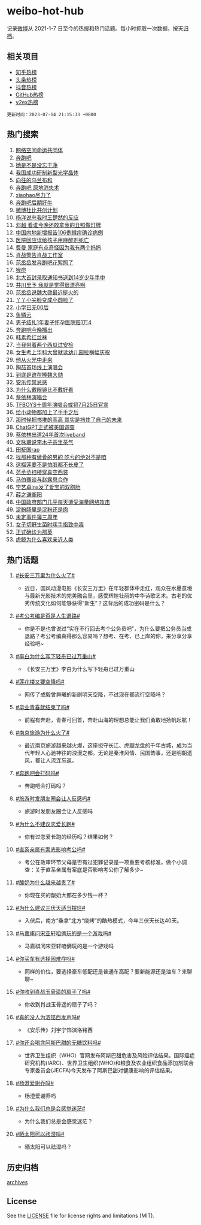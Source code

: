 # weibo-hot-hub

记录[微博](https://www.weibo.com)从 2021-1-7 日至今的热搜和热门话题。每小时抓取一次数据，按天[归档](archives)。

## 相关项目

- [知乎热榜](https://github.com/lonnyzhang423/zhihu-hot-hub)
- [头条热榜](https://github.com/lonnyzhang423/toutiao-hot-hub)
- [抖音热榜](https://github.com/lonnyzhang423/douyin-hot-hub)
- [GitHub热榜](https://github.com/lonnyzhang423/github-hot-hub)
- [v2ex热榜](https://github.com/lonnyzhang423/v2ex-hot-hub)


`更新时间：2023-07-14 21:15:33 +0800`

## 热门搜索

1. [网络空间命运共同体](https://m.weibo.cn/search?containerid=100103type%3D1%26t%3D10%26q%3D%23%E7%BD%91%E7%BB%9C%E7%A9%BA%E9%97%B4%E5%91%BD%E8%BF%90%E5%85%B1%E5%90%8C%E4%BD%93%23&stream_entry_id=51&isnewpage=1&extparam=seat%3D1%26filter_type%3Drealtimehot%26pos%3D0%26stream_entry_id%3D51%26c_type%3D51%26dgr%3D0%26cate%3D10103%26display_time%3D1689340532%26pre_seqid%3D1689340532890027179233&luicode=10000011&lfid=106003type%253D25%2526t%253D3%2526disable_hot%253D1%2526filter_type%253Drealtimehot)
1. [奔跑吧](https://m.weibo.cn/search?containerid=100103type%3D1%26t%3D10%26q%3D%E5%A5%94%E8%B7%91%E5%90%A7&stream_entry_id=31&isnewpage=1&extparam=seat%3D1%26cate%3D5001%26flag%3D4%26realpos%3D1%26stream_entry_id%3D31%26lcate%3D5001%26filter_type%3Drealtimehot%26pos%3D0%26q%3D%25E5%25A5%2594%25E8%25B7%2591%25E5%2590%25A7%26dgr%3D0%26band_rank%3D1%26c_type%3D31%26display_time%3D1689340532%26pre_seqid%3D1689340532890027179233&luicode=10000011&lfid=106003type%253D25%2526t%253D3%2526disable_hot%253D1%2526filter_type%253Drealtimehot)
1. [她是不是没忘干净](https://m.weibo.cn/search?containerid=100103type%3D1%26t%3D10%26q%3D%E5%A5%B9%E6%98%AF%E4%B8%8D%E6%98%AF%E6%B2%A1%E5%BF%98%E5%B9%B2%E5%87%80&stream_entry_id=31&isnewpage=1&extparam=seat%3D1%26cate%3D5001%26flag%3D2%26realpos%3D2%26stream_entry_id%3D31%26lcate%3D5001%26filter_type%3Drealtimehot%26pos%3D1%26q%3D%25E5%25A5%25B9%25E6%2598%25AF%25E4%25B8%258D%25E6%2598%25AF%25E6%25B2%25A1%25E5%25BF%2598%25E5%25B9%25B2%25E5%2587%2580%26dgr%3D0%26band_rank%3D2%26c_type%3D31%26display_time%3D1689340532%26pre_seqid%3D1689340532890027179233&luicode=10000011&lfid=106003type%253D25%2526t%253D3%2526disable_hot%253D1%2526filter_type%253Drealtimehot)
1. [我国成功研制新型光学晶体](https://m.weibo.cn/search?containerid=100103type%3D1%26t%3D10%26q%3D%23%E6%88%91%E5%9B%BD%E6%88%90%E5%8A%9F%E7%A0%94%E5%88%B6%E6%96%B0%E5%9E%8B%E5%85%89%E5%AD%A6%E6%99%B6%E4%BD%93%23&stream_entry_id=31&isnewpage=1&extparam=seat%3D1%26cate%3D5001%26flag%3D32768%26realpos%3D3%26stream_entry_id%3D31%26lcate%3D5001%26filter_type%3Drealtimehot%26pos%3D2%26q%3D%2523%25E6%2588%2591%25E5%259B%25BD%25E6%2588%2590%25E5%258A%259F%25E7%25A0%2594%25E5%2588%25B6%25E6%2596%25B0%25E5%259E%258B%25E5%2585%2589%25E5%25AD%25A6%25E6%2599%25B6%25E4%25BD%2593%2523%26dgr%3D0%26band_rank%3D3%26c_type%3D31%26display_time%3D1689340532%26pre_seqid%3D1689340532890027179233&luicode=10000011&lfid=106003type%253D25%2526t%253D3%2526disable_hot%253D1%2526filter_type%253Drealtimehot)
1. [向往的乌兰布和](https://m.weibo.cn/search?containerid=100103type%3D1%26t%3D10%26q%3D%23%E5%90%91%E5%BE%80%E7%9A%84%E4%B9%8C%E5%85%B0%E5%B8%83%E5%92%8C%23&stream_entry_id=31&isnewpage=1&extparam=seat%3D1%26cate%3D5001%26stream_entry_id%3D31%26lcate%3D5001%26topic_ad%3D1%26filter_type%3Drealtimehot%26adid%3D196202%26q%3D%2523%25E5%2590%2591%25E5%25BE%2580%25E7%259A%2584%25E4%25B9%258C%25E5%2585%25B0%25E5%25B8%2583%25E5%2592%258C%2523%26dgr%3D0%26is_ad_pos%3D1%26c_type%3D31%26pos%3D3%26band_rank%3D4%26display_time%3D1689340532%26pre_seqid%3D1689340532890027179233&luicode=10000011&lfid=106003type%253D25%2526t%253D3%2526disable_hot%253D1%2526filter_type%253Drealtimehot)
1. [奔跑吧 原地消失术](https://m.weibo.cn/search?containerid=100103type%3D1%26t%3D10%26q%3D%E5%A5%94%E8%B7%91%E5%90%A7+%E5%8E%9F%E5%9C%B0%E6%B6%88%E5%A4%B1%E6%9C%AF&stream_entry_id=31&isnewpage=1&extparam=seat%3D1%26cate%3D5001%26flag%3D1%26realpos%3D4%26stream_entry_id%3D31%26lcate%3D5001%26filter_type%3Drealtimehot%26pos%3D4%26q%3D%25E5%25A5%2594%25E8%25B7%2591%25E5%2590%25A7%2520%25E5%258E%259F%25E5%259C%25B0%25E6%25B6%2588%25E5%25A4%25B1%25E6%259C%25AF%26dgr%3D0%26band_rank%3D4%26c_type%3D31%26display_time%3D1689340532%26pre_seqid%3D1689340532890027179233&luicode=10000011&lfid=106003type%253D25%2526t%253D3%2526disable_hot%253D1%2526filter_type%253Drealtimehot)
1. [xiaohao尽力了](https://m.weibo.cn/search?containerid=100103type%3D1%26t%3D10%26q%3Dxiaohao%E5%B0%BD%E5%8A%9B%E4%BA%86&stream_entry_id=31&isnewpage=1&extparam=seat%3D1%26cate%3D5001%26flag%3D1%26realpos%3D5%26stream_entry_id%3D31%26lcate%3D5001%26filter_type%3Drealtimehot%26pos%3D5%26q%3Dxiaohao%25E5%25B0%25BD%25E5%258A%259B%25E4%25BA%2586%26dgr%3D0%26band_rank%3D5%26c_type%3D31%26display_time%3D1689340532%26pre_seqid%3D1689340532890027179233&luicode=10000011&lfid=106003type%253D25%2526t%253D3%2526disable_hot%253D1%2526filter_type%253Drealtimehot)
1. [奔跑吧后期好牛](https://m.weibo.cn/search?containerid=100103type%3D1%26t%3D10%26q%3D%23%E5%A5%94%E8%B7%91%E5%90%A7%E5%90%8E%E6%9C%9F%E5%A5%BD%E7%89%9B%23&stream_entry_id=31&isnewpage=1&extparam=seat%3D1%26cate%3D5001%26flag%3D1%26realpos%3D6%26stream_entry_id%3D31%26lcate%3D5001%26filter_type%3Drealtimehot%26pos%3D6%26q%3D%2523%25E5%25A5%2594%25E8%25B7%2591%25E5%2590%25A7%25E5%2590%258E%25E6%259C%259F%25E5%25A5%25BD%25E7%2589%259B%2523%26dgr%3D0%26band_rank%3D6%26c_type%3D31%26display_time%3D1689340532%26pre_seqid%3D1689340532890027179233&luicode=10000011&lfid=106003type%253D25%2526t%253D3%2526disable_hot%253D1%2526filter_type%253Drealtimehot)
1. [微博杜比共创计划](https://m.weibo.cn/search?containerid=100103type%3D1%26t%3D10%26q%3D%23%E5%BE%AE%E5%8D%9A%E6%9D%9C%E6%AF%94%E5%85%B1%E5%88%9B%E8%AE%A1%E5%88%92%23&stream_entry_id=31&isnewpage=1&extparam=seat%3D1%26cate%3D5001%26stream_entry_id%3D31%26lcate%3D5001%26filter_type%3Drealtimehot%26adid%3D196185%26q%3D%2523%25E5%25BE%25AE%25E5%258D%259A%25E6%259D%259C%25E6%25AF%2594%25E5%2585%25B1%25E5%2588%259B%25E8%25AE%25A1%25E5%2588%2592%2523%26dgr%3D0%26is_ad_pos%3D1%26c_type%3D31%26pos%3D7%26band_rank%3D7%26display_time%3D1689340532%26pre_seqid%3D1689340532890027179233&luicode=10000011&lfid=106003type%253D25%2526t%253D3%2526disable_hot%253D1%2526filter_type%253Drealtimehot)
1. [杨洋说夸我时王楚然的反应](https://m.weibo.cn/search?containerid=100103type%3D1%26t%3D10%26q%3D%23%E6%9D%A8%E6%B4%8B%E8%AF%B4%E5%A4%B8%E6%88%91%E6%97%B6%E7%8E%8B%E6%A5%9A%E7%84%B6%E7%9A%84%E5%8F%8D%E5%BA%94%23&stream_entry_id=31&isnewpage=1&extparam=seat%3D1%26cate%3D5001%26flag%3D1%26realpos%3D7%26stream_entry_id%3D31%26lcate%3D5001%26filter_type%3Drealtimehot%26pos%3D8%26q%3D%2523%25E6%259D%25A8%25E6%25B4%258B%25E8%25AF%25B4%25E5%25A4%25B8%25E6%2588%2591%25E6%2597%25B6%25E7%258E%258B%25E6%25A5%259A%25E7%2584%25B6%25E7%259A%2584%25E5%258F%258D%25E5%25BA%2594%2523%26dgr%3D0%26band_rank%3D7%26c_type%3D31%26display_time%3D1689340532%26pre_seqid%3D1689340532890027179233&luicode=10000011&lfid=106003type%253D25%2526t%253D3%2526disable_hot%253D1%2526filter_type%253Drealtimehot)
1. [邓超 看谁今晚还敢拿我的丑照做灯牌](https://m.weibo.cn/search?containerid=100103type%3D1%26t%3D10%26q%3D%E9%82%93%E8%B6%85+%E7%9C%8B%E8%B0%81%E4%BB%8A%E6%99%9A%E8%BF%98%E6%95%A2%E6%8B%BF%E6%88%91%E7%9A%84%E4%B8%91%E7%85%A7%E5%81%9A%E7%81%AF%E7%89%8C&stream_entry_id=31&isnewpage=1&extparam=seat%3D1%26cate%3D5001%26flag%3D0%26realpos%3D8%26stream_entry_id%3D31%26lcate%3D5001%26filter_type%3Drealtimehot%26pos%3D9%26q%3D%25E9%2582%2593%25E8%25B6%2585%2520%25E7%259C%258B%25E8%25B0%2581%25E4%25BB%258A%25E6%2599%259A%25E8%25BF%2598%25E6%2595%25A2%25E6%258B%25BF%25E6%2588%2591%25E7%259A%2584%25E4%25B8%2591%25E7%2585%25A7%25E5%2581%259A%25E7%2581%25AF%25E7%2589%258C%26dgr%3D0%26band_rank%3D8%26c_type%3D31%26display_time%3D1689340532%26pre_seqid%3D1689340532890027179233&luicode=10000011&lfid=106003type%253D25%2526t%253D3%2526disable_hot%253D1%2526filter_type%253Drealtimehot)
1. [中国内地新增报告106例猴痘确诊病例](https://m.weibo.cn/search?containerid=100103type%3D1%26t%3D10%26q%3D%23%E4%B8%AD%E5%9B%BD%E5%86%85%E5%9C%B0%E6%96%B0%E5%A2%9E%E6%8A%A5%E5%91%8A106%E4%BE%8B%E7%8C%B4%E7%97%98%E7%A1%AE%E8%AF%8A%E7%97%85%E4%BE%8B%23&stream_entry_id=31&isnewpage=1&extparam=seat%3D1%26cate%3D5001%26flag%3D1%26realpos%3D9%26stream_entry_id%3D31%26lcate%3D5001%26filter_type%3Drealtimehot%26pos%3D10%26q%3D%2523%25E4%25B8%25AD%25E5%259B%25BD%25E5%2586%2585%25E5%259C%25B0%25E6%2596%25B0%25E5%25A2%259E%25E6%258A%25A5%25E5%2591%258A106%25E4%25BE%258B%25E7%258C%25B4%25E7%2597%2598%25E7%25A1%25AE%25E8%25AF%258A%25E7%2597%2585%25E4%25BE%258B%2523%26dgr%3D0%26band_rank%3D9%26c_type%3D31%26display_time%3D1689340532%26pre_seqid%3D1689340532890027179233&luicode=10000011&lfid=106003type%253D25%2526t%253D3%2526disable_hot%253D1%2526filter_type%253Drealtimehot)
1. [医院回应误给孩子用麻醉剂死亡](https://m.weibo.cn/search?containerid=100103type%3D1%26t%3D10%26q%3D%23%E5%8C%BB%E9%99%A2%E5%9B%9E%E5%BA%94%E8%AF%AF%E7%BB%99%E5%AD%A9%E5%AD%90%E7%94%A8%E9%BA%BB%E9%86%89%E5%89%82%E6%AD%BB%E4%BA%A1%23&stream_entry_id=31&isnewpage=1&extparam=seat%3D1%26cate%3D5001%26flag%3D0%26realpos%3D10%26stream_entry_id%3D31%26lcate%3D5001%26filter_type%3Drealtimehot%26pos%3D11%26q%3D%2523%25E5%258C%25BB%25E9%2599%25A2%25E5%259B%259E%25E5%25BA%2594%25E8%25AF%25AF%25E7%25BB%2599%25E5%25AD%25A9%25E5%25AD%2590%25E7%2594%25A8%25E9%25BA%25BB%25E9%2586%2589%25E5%2589%2582%25E6%25AD%25BB%25E4%25BA%25A1%2523%26dgr%3D0%26band_rank%3D10%26c_type%3D31%26display_time%3D1689340532%26pre_seqid%3D1689340532890027179233&luicode=10000011&lfid=106003type%253D25%2526t%253D3%2526disable_hot%253D1%2526filter_type%253Drealtimehot)
1. [费曼 家庭有点奇怪因为我有两个妈妈](https://m.weibo.cn/search?containerid=100103type%3D1%26t%3D10%26q%3D%E8%B4%B9%E6%9B%BC+%E5%AE%B6%E5%BA%AD%E6%9C%89%E7%82%B9%E5%A5%87%E6%80%AA%E5%9B%A0%E4%B8%BA%E6%88%91%E6%9C%89%E4%B8%A4%E4%B8%AA%E5%A6%88%E5%A6%88&stream_entry_id=31&isnewpage=1&extparam=seat%3D1%26cate%3D5001%26flag%3D2%26realpos%3D11%26stream_entry_id%3D31%26lcate%3D5001%26filter_type%3Drealtimehot%26pos%3D12%26q%3D%25E8%25B4%25B9%25E6%259B%25BC%2520%25E5%25AE%25B6%25E5%25BA%25AD%25E6%259C%2589%25E7%2582%25B9%25E5%25A5%2587%25E6%2580%25AA%25E5%259B%25A0%25E4%25B8%25BA%25E6%2588%2591%25E6%259C%2589%25E4%25B8%25A4%25E4%25B8%25AA%25E5%25A6%2588%25E5%25A6%2588%26dgr%3D0%26band_rank%3D11%26c_type%3D31%26display_time%3D1689340532%26pre_seqid%3D1689340532890027179233&luicode=10000011&lfid=106003type%253D25%2526t%253D3%2526disable_hot%253D1%2526filter_type%253Drealtimehot)
1. [肖战警告肖战工作室](https://m.weibo.cn/search?containerid=100103type%3D1%26t%3D10%26q%3D%23%E8%82%96%E6%88%98%E8%AD%A6%E5%91%8A%E8%82%96%E6%88%98%E5%B7%A5%E4%BD%9C%E5%AE%A4%23&stream_entry_id=31&isnewpage=1&extparam=seat%3D1%26cate%3D5001%26flag%3D2%26realpos%3D12%26stream_entry_id%3D31%26lcate%3D5001%26filter_type%3Drealtimehot%26pos%3D13%26q%3D%2523%25E8%2582%2596%25E6%2588%2598%25E8%25AD%25A6%25E5%2591%258A%25E8%2582%2596%25E6%2588%2598%25E5%25B7%25A5%25E4%25BD%259C%25E5%25AE%25A4%2523%26dgr%3D0%26band_rank%3D12%26c_type%3D31%26display_time%3D1689340532%26pre_seqid%3D1689340532890027179233&luicode=10000011&lfid=106003type%253D25%2526t%253D3%2526disable_hot%253D1%2526filter_type%253Drealtimehot)
1. [范丞丞发奔跑吧花絮照了](https://m.weibo.cn/search?containerid=100103type%3D1%26t%3D10%26q%3D%23%E8%8C%83%E4%B8%9E%E4%B8%9E%E5%8F%91%E5%A5%94%E8%B7%91%E5%90%A7%E8%8A%B1%E7%B5%AE%E7%85%A7%E4%BA%86%23&stream_entry_id=31&isnewpage=1&extparam=seat%3D1%26cate%3D5001%26flag%3D1%26realpos%3D13%26stream_entry_id%3D31%26lcate%3D5001%26filter_type%3Drealtimehot%26pos%3D14%26q%3D%2523%25E8%258C%2583%25E4%25B8%259E%25E4%25B8%259E%25E5%258F%2591%25E5%25A5%2594%25E8%25B7%2591%25E5%2590%25A7%25E8%258A%25B1%25E7%25B5%25AE%25E7%2585%25A7%25E4%25BA%2586%2523%26dgr%3D0%26band_rank%3D13%26c_type%3D31%26display_time%3D1689340532%26pre_seqid%3D1689340532890027179233&luicode=10000011&lfid=106003type%253D25%2526t%253D3%2526disable_hot%253D1%2526filter_type%253Drealtimehot)
1. [猴痘](https://m.weibo.cn/search?containerid=100103type%3D1%26t%3D10%26q%3D%E7%8C%B4%E7%97%98&stream_entry_id=31&isnewpage=1&extparam=seat%3D1%26cate%3D5001%26flag%3D1%26realpos%3D14%26stream_entry_id%3D31%26lcate%3D5001%26filter_type%3Drealtimehot%26pos%3D15%26q%3D%25E7%258C%25B4%25E7%2597%2598%26dgr%3D0%26band_rank%3D14%26c_type%3D31%26display_time%3D1689340532%26pre_seqid%3D1689340532890027179233&luicode=10000011&lfid=106003type%253D25%2526t%253D3%2526disable_hot%253D1%2526filter_type%253Drealtimehot)
1. [北大首封录取通知书送到14岁少年手中](https://m.weibo.cn/search?containerid=100103type%3D1%26t%3D10%26q%3D%23%E5%8C%97%E5%A4%A7%E9%A6%96%E5%B0%81%E5%BD%95%E5%8F%96%E9%80%9A%E7%9F%A5%E4%B9%A6%E9%80%81%E5%88%B014%E5%B2%81%E5%B0%91%E5%B9%B4%E6%89%8B%E4%B8%AD%23&stream_entry_id=31&isnewpage=1&extparam=seat%3D1%26cate%3D5001%26flag%3D1%26realpos%3D15%26stream_entry_id%3D31%26lcate%3D5001%26filter_type%3Drealtimehot%26pos%3D16%26q%3D%2523%25E5%258C%2597%25E5%25A4%25A7%25E9%25A6%2596%25E5%25B0%2581%25E5%25BD%2595%25E5%258F%2596%25E9%2580%259A%25E7%259F%25A5%25E4%25B9%25A6%25E9%2580%2581%25E5%2588%25B014%25E5%25B2%2581%25E5%25B0%2591%25E5%25B9%25B4%25E6%2589%258B%25E4%25B8%25AD%2523%26dgr%3D0%26band_rank%3D15%26c_type%3D31%26display_time%3D1689340532%26pre_seqid%3D1689340532890027179233&luicode=10000011&lfid=106003type%253D25%2526t%253D3%2526disable_hot%253D1%2526filter_type%253Drealtimehot)
1. [井川里予 我就是觉得很漂亮啊](https://m.weibo.cn/search?containerid=100103type%3D1%26t%3D10%26q%3D%E4%BA%95%E5%B7%9D%E9%87%8C%E4%BA%88+%E6%88%91%E5%B0%B1%E6%98%AF%E8%A7%89%E5%BE%97%E5%BE%88%E6%BC%82%E4%BA%AE%E5%95%8A&stream_entry_id=31&isnewpage=1&extparam=seat%3D1%26cate%3D5001%26flag%3D0%26realpos%3D16%26stream_entry_id%3D31%26lcate%3D5001%26filter_type%3Drealtimehot%26pos%3D17%26q%3D%25E4%25BA%2595%25E5%25B7%259D%25E9%2587%258C%25E4%25BA%2588%2520%25E6%2588%2591%25E5%25B0%25B1%25E6%2598%25AF%25E8%25A7%2589%25E5%25BE%2597%25E5%25BE%2588%25E6%25BC%2582%25E4%25BA%25AE%25E5%2595%258A%26dgr%3D0%26band_rank%3D16%26c_type%3D31%26display_time%3D1689340532%26pre_seqid%3D1689340532890027179233&luicode=10000011&lfid=106003type%253D25%2526t%253D3%2526disable_hot%253D1%2526filter_type%253Drealtimehot)
1. [范丞丞说魏大勋最近挺火的](https://m.weibo.cn/search?containerid=100103type%3D1%26t%3D10%26q%3D%23%E8%8C%83%E4%B8%9E%E4%B8%9E%E8%AF%B4%E9%AD%8F%E5%A4%A7%E5%8B%8B%E6%9C%80%E8%BF%91%E6%8C%BA%E7%81%AB%E7%9A%84%23&stream_entry_id=31&isnewpage=1&extparam=seat%3D1%26cate%3D5001%26flag%3D0%26realpos%3D17%26stream_entry_id%3D31%26lcate%3D5001%26filter_type%3Drealtimehot%26pos%3D18%26q%3D%2523%25E8%258C%2583%25E4%25B8%259E%25E4%25B8%259E%25E8%25AF%25B4%25E9%25AD%258F%25E5%25A4%25A7%25E5%258B%258B%25E6%259C%2580%25E8%25BF%2591%25E6%258C%25BA%25E7%2581%25AB%25E7%259A%2584%2523%26dgr%3D0%26band_rank%3D17%26c_type%3D31%26display_time%3D1689340532%26pre_seqid%3D1689340532890027179233&luicode=10000011&lfid=106003type%253D25%2526t%253D3%2526disable_hot%253D1%2526filter_type%253Drealtimehot)
1. [丫丫小尖脸变成小圆脸了](https://m.weibo.cn/search?containerid=100103type%3D1%26t%3D10%26q%3D%23%E4%B8%AB%E4%B8%AB%E5%B0%8F%E5%B0%96%E8%84%B8%E5%8F%98%E6%88%90%E5%B0%8F%E5%9C%86%E8%84%B8%E4%BA%86%23&stream_entry_id=31&isnewpage=1&extparam=seat%3D1%26cate%3D5001%26flag%3D0%26realpos%3D18%26stream_entry_id%3D31%26lcate%3D5001%26filter_type%3Drealtimehot%26pos%3D19%26q%3D%2523%25E4%25B8%25AB%25E4%25B8%25AB%25E5%25B0%258F%25E5%25B0%2596%25E8%2584%25B8%25E5%258F%2598%25E6%2588%2590%25E5%25B0%258F%25E5%259C%2586%25E8%2584%25B8%25E4%25BA%2586%2523%26dgr%3D0%26band_rank%3D18%26c_type%3D31%26display_time%3D1689340532%26pre_seqid%3D1689340532890027179233&luicode=10000011&lfid=106003type%253D25%2526t%253D3%2526disable_hot%253D1%2526filter_type%253Drealtimehot)
1. [小学已无00后](https://m.weibo.cn/search?containerid=100103type%3D1%26t%3D10%26q%3D%E5%B0%8F%E5%AD%A6%E5%B7%B2%E6%97%A000%E5%90%8E&stream_entry_id=31&isnewpage=1&extparam=seat%3D1%26cate%3D5001%26flag%3D0%26realpos%3D19%26stream_entry_id%3D31%26lcate%3D5001%26filter_type%3Drealtimehot%26pos%3D20%26q%3D%25E5%25B0%258F%25E5%25AD%25A6%25E5%25B7%25B2%25E6%2597%25A000%25E5%2590%258E%26dgr%3D0%26band_rank%3D19%26c_type%3D31%26display_time%3D1689340532%26pre_seqid%3D1689340532890027179233&luicode=10000011&lfid=106003type%253D25%2526t%253D3%2526disable_hot%253D1%2526filter_type%253Drealtimehot)
1. [鱼鳞云](https://m.weibo.cn/search?containerid=100103type%3D1%26t%3D10%26q%3D%E9%B1%BC%E9%B3%9E%E4%BA%91&stream_entry_id=31&isnewpage=1&extparam=seat%3D1%26cate%3D5001%26flag%3D1%26realpos%3D20%26stream_entry_id%3D31%26lcate%3D5001%26filter_type%3Drealtimehot%26pos%3D21%26q%3D%25E9%25B1%25BC%25E9%25B3%259E%25E4%25BA%2591%26dgr%3D0%26band_rank%3D20%26c_type%3D31%26display_time%3D1689340532%26pre_seqid%3D1689340532890027179233&luicode=10000011&lfid=106003type%253D25%2526t%253D3%2526disable_hot%253D1%2526filter_type%253Drealtimehot)
1. [男子结扎1年妻子怀孕医院赔1万4](https://m.weibo.cn/search?containerid=100103type%3D1%26t%3D10%26q%3D%23%E7%94%B7%E5%AD%90%E7%BB%93%E6%89%8E1%E5%B9%B4%E5%A6%BB%E5%AD%90%E6%80%80%E5%AD%95%E5%8C%BB%E9%99%A2%E8%B5%941%E4%B8%874%23&stream_entry_id=31&isnewpage=1&extparam=seat%3D1%26cate%3D5001%26flag%3D0%26realpos%3D21%26stream_entry_id%3D31%26lcate%3D5001%26filter_type%3Drealtimehot%26pos%3D22%26q%3D%2523%25E7%2594%25B7%25E5%25AD%2590%25E7%25BB%2593%25E6%2589%258E1%25E5%25B9%25B4%25E5%25A6%25BB%25E5%25AD%2590%25E6%2580%2580%25E5%25AD%2595%25E5%258C%25BB%25E9%2599%25A2%25E8%25B5%25941%25E4%25B8%25874%2523%26dgr%3D0%26band_rank%3D21%26c_type%3D31%26display_time%3D1689340532%26pre_seqid%3D1689340532890027179233&luicode=10000011&lfid=106003type%253D25%2526t%253D3%2526disable_hot%253D1%2526filter_type%253Drealtimehot)
1. [奔跑吧今晚播出](https://m.weibo.cn/search?containerid=100103type%3D1%26t%3D10%26q%3D%23%E5%A5%94%E8%B7%91%E5%90%A7%E4%BB%8A%E6%99%9A%E6%92%AD%E5%87%BA%23&stream_entry_id=31&isnewpage=1&extparam=seat%3D1%26cate%3D5001%26flag%3D0%26realpos%3D22%26stream_entry_id%3D31%26lcate%3D5001%26filter_type%3Drealtimehot%26pos%3D23%26q%3D%2523%25E5%25A5%2594%25E8%25B7%2591%25E5%2590%25A7%25E4%25BB%258A%25E6%2599%259A%25E6%2592%25AD%25E5%2587%25BA%2523%26dgr%3D0%26band_rank%3D22%26c_type%3D31%26display_time%3D1689340532%26pre_seqid%3D1689340532890027179233&luicode=10000011&lfid=106003type%253D25%2526t%253D3%2526disable_hot%253D1%2526filter_type%253Drealtimehot)
1. [韩素希红丝袜](https://m.weibo.cn/search?containerid=100103type%3D1%26t%3D10%26q%3D%23%E9%9F%A9%E7%B4%A0%E5%B8%8C%E7%BA%A2%E4%B8%9D%E8%A2%9C%23&stream_entry_id=31&isnewpage=1&extparam=seat%3D1%26cate%3D5001%26flag%3D0%26realpos%3D23%26stream_entry_id%3D31%26lcate%3D5001%26filter_type%3Drealtimehot%26pos%3D24%26q%3D%2523%25E9%259F%25A9%25E7%25B4%25A0%25E5%25B8%258C%25E7%25BA%25A2%25E4%25B8%259D%25E8%25A2%259C%2523%26dgr%3D0%26band_rank%3D23%26c_type%3D31%26display_time%3D1689340532%26pre_seqid%3D1689340532890027179233&luicode=10000011&lfid=106003type%253D25%2526t%253D3%2526disable_hot%253D1%2526filter_type%253Drealtimehot)
1. [当我带着两个西瓜过安检](https://m.weibo.cn/search?containerid=100103type%3D1%26t%3D10%26q%3D%23%E5%BD%93%E6%88%91%E5%B8%A6%E7%9D%80%E4%B8%A4%E4%B8%AA%E8%A5%BF%E7%93%9C%E8%BF%87%E5%AE%89%E6%A3%80%23&stream_entry_id=31&isnewpage=1&extparam=seat%3D1%26cate%3D5001%26flag%3D1%26realpos%3D24%26stream_entry_id%3D31%26lcate%3D5001%26filter_type%3Drealtimehot%26pos%3D25%26q%3D%2523%25E5%25BD%2593%25E6%2588%2591%25E5%25B8%25A6%25E7%259D%2580%25E4%25B8%25A4%25E4%25B8%25AA%25E8%25A5%25BF%25E7%2593%259C%25E8%25BF%2587%25E5%25AE%2589%25E6%25A3%2580%2523%26dgr%3D0%26band_rank%3D24%26c_type%3D31%26display_time%3D1689340532%26pre_seqid%3D1689340532890027179233&luicode=10000011&lfid=106003type%253D25%2526t%253D3%2526disable_hot%253D1%2526filter_type%253Drealtimehot)
1. [女生考上华科大曾就读幼儿园拉横幅庆祝](https://m.weibo.cn/search?containerid=100103type%3D1%26t%3D10%26q%3D%23%E5%A5%B3%E7%94%9F%E8%80%83%E4%B8%8A%E5%8D%8E%E7%A7%91%E5%A4%A7%E6%9B%BE%E5%B0%B1%E8%AF%BB%E5%B9%BC%E5%84%BF%E5%9B%AD%E6%8B%89%E6%A8%AA%E5%B9%85%E5%BA%86%E7%A5%9D%23&stream_entry_id=31&isnewpage=1&extparam=seat%3D1%26cate%3D5001%26flag%3D1%26realpos%3D25%26stream_entry_id%3D31%26lcate%3D5001%26filter_type%3Drealtimehot%26pos%3D26%26q%3D%2523%25E5%25A5%25B3%25E7%2594%259F%25E8%2580%2583%25E4%25B8%258A%25E5%258D%258E%25E7%25A7%2591%25E5%25A4%25A7%25E6%259B%25BE%25E5%25B0%25B1%25E8%25AF%25BB%25E5%25B9%25BC%25E5%2584%25BF%25E5%259B%25AD%25E6%258B%2589%25E6%25A8%25AA%25E5%25B9%2585%25E5%25BA%2586%25E7%25A5%259D%2523%26dgr%3D0%26band_rank%3D25%26c_type%3D31%26display_time%3D1689340532%26pre_seqid%3D1689340532890027179233&luicode=10000011&lfid=106003type%253D25%2526t%253D3%2526disable_hot%253D1%2526filter_type%253Drealtimehot)
1. [他从火光中走来](https://m.weibo.cn/search?containerid=100103type%3D1%26t%3D10%26q%3D%E4%BB%96%E4%BB%8E%E7%81%AB%E5%85%89%E4%B8%AD%E8%B5%B0%E6%9D%A5&stream_entry_id=31&isnewpage=1&extparam=seat%3D1%26cate%3D5001%26flag%3D0%26realpos%3D26%26stream_entry_id%3D31%26lcate%3D5001%26filter_type%3Drealtimehot%26pos%3D27%26q%3D%25E4%25BB%2596%25E4%25BB%258E%25E7%2581%25AB%25E5%2585%2589%25E4%25B8%25AD%25E8%25B5%25B0%25E6%259D%25A5%26dgr%3D0%26band_rank%3D26%26c_type%3D31%26display_time%3D1689340532%26pre_seqid%3D1689340532890027179233&luicode=10000011&lfid=106003type%253D25%2526t%253D3%2526disable_hot%253D1%2526filter_type%253Drealtimehot)
1. [陶喆首场线上演唱会](https://m.weibo.cn/search?containerid=100103type%3D1%26t%3D10%26q%3D%23%E9%99%B6%E5%96%86%E9%A6%96%E5%9C%BA%E7%BA%BF%E4%B8%8A%E6%BC%94%E5%94%B1%E4%BC%9A%23&stream_entry_id=31&isnewpage=1&extparam=seat%3D1%26cate%3D5001%26flag%3D1%26realpos%3D27%26stream_entry_id%3D31%26lcate%3D5001%26filter_type%3Drealtimehot%26pos%3D28%26q%3D%2523%25E9%2599%25B6%25E5%2596%2586%25E9%25A6%2596%25E5%259C%25BA%25E7%25BA%25BF%25E4%25B8%258A%25E6%25BC%2594%25E5%2594%25B1%25E4%25BC%259A%2523%26dgr%3D0%26band_rank%3D27%26c_type%3D31%26display_time%3D1689340532%26pre_seqid%3D1689340532890027179233&luicode=10000011&lfid=106003type%253D25%2526t%253D3%2526disable_hot%253D1%2526filter_type%253Drealtimehot)
1. [到底是谁在捧魏大勋](https://m.weibo.cn/search?containerid=100103type%3D1%26t%3D10%26q%3D%23%E5%88%B0%E5%BA%95%E6%98%AF%E8%B0%81%E5%9C%A8%E6%8D%A7%E9%AD%8F%E5%A4%A7%E5%8B%8B%23&stream_entry_id=31&isnewpage=1&extparam=seat%3D1%26cate%3D5001%26flag%3D0%26realpos%3D28%26stream_entry_id%3D31%26lcate%3D5001%26filter_type%3Drealtimehot%26pos%3D29%26q%3D%2523%25E5%2588%25B0%25E5%25BA%2595%25E6%2598%25AF%25E8%25B0%2581%25E5%259C%25A8%25E6%258D%25A7%25E9%25AD%258F%25E5%25A4%25A7%25E5%258B%258B%2523%26dgr%3D0%26band_rank%3D28%26c_type%3D31%26display_time%3D1689340532%26pre_seqid%3D1689340532890027179233&luicode=10000011&lfid=106003type%253D25%2526t%253D3%2526disable_hot%253D1%2526filter_type%253Drealtimehot)
1. [安乐传禁忌感](https://m.weibo.cn/search?containerid=100103type%3D1%26t%3D10%26q%3D%E5%AE%89%E4%B9%90%E4%BC%A0%E7%A6%81%E5%BF%8C%E6%84%9F&stream_entry_id=31&isnewpage=1&extparam=seat%3D1%26cate%3D5001%26flag%3D1%26realpos%3D29%26stream_entry_id%3D31%26lcate%3D5001%26filter_type%3Drealtimehot%26pos%3D30%26q%3D%25E5%25AE%2589%25E4%25B9%2590%25E4%25BC%25A0%25E7%25A6%2581%25E5%25BF%258C%25E6%2584%259F%26dgr%3D0%26band_rank%3D29%26c_type%3D31%26display_time%3D1689340532%26pre_seqid%3D1689340532890027179233&luicode=10000011&lfid=106003type%253D25%2526t%253D3%2526disable_hot%253D1%2526filter_type%253Drealtimehot)
1. [为什么戴眼镜比不戴好看](https://m.weibo.cn/search?containerid=100103type%3D1%26t%3D10%26q%3D%23%E4%B8%BA%E4%BB%80%E4%B9%88%E6%88%B4%E7%9C%BC%E9%95%9C%E6%AF%94%E4%B8%8D%E6%88%B4%E5%A5%BD%E7%9C%8B%23&stream_entry_id=31&isnewpage=1&extparam=seat%3D1%26cate%3D5001%26flag%3D0%26realpos%3D30%26stream_entry_id%3D31%26lcate%3D5001%26filter_type%3Drealtimehot%26pos%3D31%26q%3D%2523%25E4%25B8%25BA%25E4%25BB%2580%25E4%25B9%2588%25E6%2588%25B4%25E7%259C%25BC%25E9%2595%259C%25E6%25AF%2594%25E4%25B8%258D%25E6%2588%25B4%25E5%25A5%25BD%25E7%259C%258B%2523%26dgr%3D0%26band_rank%3D30%26c_type%3D31%26display_time%3D1689340532%26pre_seqid%3D1689340532890027179233&luicode=10000011&lfid=106003type%253D25%2526t%253D3%2526disable_hot%253D1%2526filter_type%253Drealtimehot)
1. [蔡依林演唱会](https://m.weibo.cn/search?containerid=100103type%3D1%26t%3D10%26q%3D%E8%94%A1%E4%BE%9D%E6%9E%97%E6%BC%94%E5%94%B1%E4%BC%9A&stream_entry_id=31&isnewpage=1&extparam=seat%3D1%26cate%3D5001%26flag%3D1%26realpos%3D31%26stream_entry_id%3D31%26lcate%3D5001%26filter_type%3Drealtimehot%26pos%3D32%26q%3D%25E8%2594%25A1%25E4%25BE%259D%25E6%259E%2597%25E6%25BC%2594%25E5%2594%25B1%25E4%25BC%259A%26dgr%3D0%26band_rank%3D31%26c_type%3D31%26display_time%3D1689340532%26pre_seqid%3D1689340532890027179233&luicode=10000011&lfid=106003type%253D25%2526t%253D3%2526disable_hot%253D1%2526filter_type%253Drealtimehot)
1. [TFBOYS十周年演唱会或将7月25日官宣](https://m.weibo.cn/search?containerid=100103type%3D1%26t%3D10%26q%3D%23TFBOYS%E5%8D%81%E5%91%A8%E5%B9%B4%E6%BC%94%E5%94%B1%E4%BC%9A%E6%88%96%E5%B0%867%E6%9C%8825%E6%97%A5%E5%AE%98%E5%AE%A3%23&stream_entry_id=31&isnewpage=1&extparam=seat%3D1%26cate%3D5001%26flag%3D0%26realpos%3D32%26stream_entry_id%3D31%26lcate%3D5001%26filter_type%3Drealtimehot%26pos%3D33%26q%3D%2523TFBOYS%25E5%258D%2581%25E5%2591%25A8%25E5%25B9%25B4%25E6%25BC%2594%25E5%2594%25B1%25E4%25BC%259A%25E6%2588%2596%25E5%25B0%25867%25E6%259C%258825%25E6%2597%25A5%25E5%25AE%2598%25E5%25AE%25A3%2523%26dgr%3D0%26band_rank%3D32%26c_type%3D31%26display_time%3D1689340532%26pre_seqid%3D1689340532890027179233&luicode=10000011&lfid=106003type%253D25%2526t%253D3%2526disable_hot%253D1%2526filter_type%253Drealtimehot)
1. [给小动物都加上了手手之后](https://m.weibo.cn/search?containerid=100103type%3D1%26t%3D10%26q%3D%E7%BB%99%E5%B0%8F%E5%8A%A8%E7%89%A9%E9%83%BD%E5%8A%A0%E4%B8%8A%E4%BA%86%E6%89%8B%E6%89%8B%E4%B9%8B%E5%90%8E&stream_entry_id=31&isnewpage=1&extparam=seat%3D1%26cate%3D5001%26flag%3D1%26realpos%3D33%26stream_entry_id%3D31%26lcate%3D5001%26filter_type%3Drealtimehot%26pos%3D34%26q%3D%25E7%25BB%2599%25E5%25B0%258F%25E5%258A%25A8%25E7%2589%25A9%25E9%2583%25BD%25E5%258A%25A0%25E4%25B8%258A%25E4%25BA%2586%25E6%2589%258B%25E6%2589%258B%25E4%25B9%258B%25E5%2590%258E%26dgr%3D0%26band_rank%3D33%26c_type%3D31%26display_time%3D1689340532%26pre_seqid%3D1689340532890027179233&luicode=10000011&lfid=106003type%253D25%2526t%253D3%2526disable_hot%253D1%2526filter_type%253Drealtimehot)
1. [那时候把书堆的高高 其实是挡住了自己的未来](https://m.weibo.cn/search?containerid=100103type%3D1%26t%3D10%26q%3D%E9%82%A3%E6%97%B6%E5%80%99%E6%8A%8A%E4%B9%A6%E5%A0%86%E7%9A%84%E9%AB%98%E9%AB%98+%E5%85%B6%E5%AE%9E%E6%98%AF%E6%8C%A1%E4%BD%8F%E4%BA%86%E8%87%AA%E5%B7%B1%E7%9A%84%E6%9C%AA%E6%9D%A5&stream_entry_id=31&isnewpage=1&extparam=seat%3D1%26cate%3D5001%26flag%3D1%26realpos%3D34%26stream_entry_id%3D31%26lcate%3D5001%26filter_type%3Drealtimehot%26pos%3D35%26q%3D%25E9%2582%25A3%25E6%2597%25B6%25E5%2580%2599%25E6%258A%258A%25E4%25B9%25A6%25E5%25A0%2586%25E7%259A%2584%25E9%25AB%2598%25E9%25AB%2598%2520%25E5%2585%25B6%25E5%25AE%259E%25E6%2598%25AF%25E6%258C%25A1%25E4%25BD%258F%25E4%25BA%2586%25E8%2587%25AA%25E5%25B7%25B1%25E7%259A%2584%25E6%259C%25AA%25E6%259D%25A5%26dgr%3D0%26band_rank%3D34%26c_type%3D31%26display_time%3D1689340532%26pre_seqid%3D1689340532890027179233&luicode=10000011&lfid=106003type%253D25%2526t%253D3%2526disable_hot%253D1%2526filter_type%253Drealtimehot)
1. [ChatGPT正式被美国调查](https://m.weibo.cn/search?containerid=100103type%3D1%26t%3D10%26q%3D%23ChatGPT%E6%AD%A3%E5%BC%8F%E8%A2%AB%E7%BE%8E%E5%9B%BD%E8%B0%83%E6%9F%A5%23&stream_entry_id=31&isnewpage=1&extparam=seat%3D1%26cate%3D5001%26flag%3D1%26realpos%3D35%26stream_entry_id%3D31%26lcate%3D5001%26filter_type%3Drealtimehot%26pos%3D36%26q%3D%2523ChatGPT%25E6%25AD%25A3%25E5%25BC%258F%25E8%25A2%25AB%25E7%25BE%258E%25E5%259B%25BD%25E8%25B0%2583%25E6%259F%25A5%2523%26dgr%3D0%26band_rank%3D35%26c_type%3D31%26display_time%3D1689340532%26pre_seqid%3D1689340532890027179233&luicode=10000011&lfid=106003type%253D25%2526t%253D3%2526disable_hot%253D1%2526filter_type%253Drealtimehot)
1. [蔡依林出道24年首次liveband](https://m.weibo.cn/search?containerid=100103type%3D1%26t%3D10%26q%3D%23%E8%94%A1%E4%BE%9D%E6%9E%97%E5%87%BA%E9%81%9324%E5%B9%B4%E9%A6%96%E6%AC%A1liveband%23&stream_entry_id=31&isnewpage=1&extparam=seat%3D1%26cate%3D5001%26flag%3D1%26realpos%3D36%26stream_entry_id%3D31%26lcate%3D5001%26filter_type%3Drealtimehot%26pos%3D37%26q%3D%2523%25E8%2594%25A1%25E4%25BE%259D%25E6%259E%2597%25E5%2587%25BA%25E9%2581%259324%25E5%25B9%25B4%25E9%25A6%2596%25E6%25AC%25A1liveband%2523%26dgr%3D0%26band_rank%3D36%26c_type%3D31%26display_time%3D1689340532%26pre_seqid%3D1689340532890027179233&luicode=10000011&lfid=106003type%253D25%2526t%253D3%2526disable_hot%253D1%2526filter_type%253Drealtimehot)
1. [文咏珊说李木子茶里茶气](https://m.weibo.cn/search?containerid=100103type%3D1%26t%3D10%26q%3D%23%E6%96%87%E5%92%8F%E7%8F%8A%E8%AF%B4%E6%9D%8E%E6%9C%A8%E5%AD%90%E8%8C%B6%E9%87%8C%E8%8C%B6%E6%B0%94%23&stream_entry_id=31&isnewpage=1&extparam=seat%3D1%26cate%3D5001%26flag%3D1%26realpos%3D37%26stream_entry_id%3D31%26lcate%3D5001%26filter_type%3Drealtimehot%26pos%3D38%26q%3D%2523%25E6%2596%2587%25E5%2592%258F%25E7%258F%258A%25E8%25AF%25B4%25E6%259D%258E%25E6%259C%25A8%25E5%25AD%2590%25E8%258C%25B6%25E9%2587%258C%25E8%258C%25B6%25E6%25B0%2594%2523%26dgr%3D0%26band_rank%3D37%26c_type%3D31%26display_time%3D1689340532%26pre_seqid%3D1689340532890027179233&luicode=10000011&lfid=106003type%253D25%2526t%253D3%2526disable_hot%253D1%2526filter_type%253Drealtimehot)
1. [田柾国rap](https://m.weibo.cn/search?containerid=100103type%3D1%26t%3D10%26q%3D%E7%94%B0%E6%9F%BE%E5%9B%BDrap&stream_entry_id=31&isnewpage=1&extparam=seat%3D1%26cate%3D5001%26flag%3D1%26realpos%3D38%26stream_entry_id%3D31%26lcate%3D5001%26filter_type%3Drealtimehot%26pos%3D39%26q%3D%25E7%2594%25B0%25E6%259F%25BE%25E5%259B%25BDrap%26dgr%3D0%26band_rank%3D38%26c_type%3D31%26display_time%3D1689340532%26pre_seqid%3D1689340532890027179233&luicode=10000011&lfid=106003type%253D25%2526t%253D3%2526disable_hot%253D1%2526filter_type%253Drealtimehot)
1. [找那种有傲骨的男的 吃亏的绝对不是咱](https://m.weibo.cn/search?containerid=100103type%3D1%26t%3D10%26q%3D%E6%89%BE%E9%82%A3%E7%A7%8D%E6%9C%89%E5%82%B2%E9%AA%A8%E7%9A%84%E7%94%B7%E7%9A%84+%E5%90%83%E4%BA%8F%E7%9A%84%E7%BB%9D%E5%AF%B9%E4%B8%8D%E6%98%AF%E5%92%B1&stream_entry_id=31&isnewpage=1&extparam=seat%3D1%26cate%3D5001%26flag%3D1%26realpos%3D39%26stream_entry_id%3D31%26lcate%3D5001%26filter_type%3Drealtimehot%26pos%3D40%26q%3D%25E6%2589%25BE%25E9%2582%25A3%25E7%25A7%258D%25E6%259C%2589%25E5%2582%25B2%25E9%25AA%25A8%25E7%259A%2584%25E7%2594%25B7%25E7%259A%2584%2520%25E5%2590%2583%25E4%25BA%258F%25E7%259A%2584%25E7%25BB%259D%25E5%25AF%25B9%25E4%25B8%258D%25E6%2598%25AF%25E5%2592%25B1%26dgr%3D0%26band_rank%3D39%26c_type%3D31%26display_time%3D1689340532%26pre_seqid%3D1689340532890027179233&luicode=10000011&lfid=106003type%253D25%2526t%253D3%2526disable_hot%253D1%2526filter_type%253Drealtimehot)
1. [这榴莲要不是怕脏都不长皮了](https://m.weibo.cn/search?containerid=100103type%3D1%26t%3D10%26q%3D%23%E8%BF%99%E6%A6%B4%E8%8E%B2%E8%A6%81%E4%B8%8D%E6%98%AF%E6%80%95%E8%84%8F%E9%83%BD%E4%B8%8D%E9%95%BF%E7%9A%AE%E4%BA%86%23&stream_entry_id=31&isnewpage=1&extparam=seat%3D1%26cate%3D5001%26flag%3D0%26realpos%3D40%26stream_entry_id%3D31%26lcate%3D5001%26filter_type%3Drealtimehot%26pos%3D41%26q%3D%2523%25E8%25BF%2599%25E6%25A6%25B4%25E8%258E%25B2%25E8%25A6%2581%25E4%25B8%258D%25E6%2598%25AF%25E6%2580%2595%25E8%2584%258F%25E9%2583%25BD%25E4%25B8%258D%25E9%2595%25BF%25E7%259A%25AE%25E4%25BA%2586%2523%26dgr%3D0%26band_rank%3D40%26c_type%3D31%26display_time%3D1689340532%26pre_seqid%3D1689340532890027179233&luicode=10000011&lfid=106003type%253D25%2526t%253D3%2526disable_hot%253D1%2526filter_type%253Drealtimehot)
1. [范丞丞扫楼穿真空西装](https://m.weibo.cn/search?containerid=100103type%3D1%26t%3D10%26q%3D%23%E8%8C%83%E4%B8%9E%E4%B8%9E%E6%89%AB%E6%A5%BC%E7%A9%BF%E7%9C%9F%E7%A9%BA%E8%A5%BF%E8%A3%85%23&stream_entry_id=31&isnewpage=1&extparam=seat%3D1%26cate%3D5001%26flag%3D0%26realpos%3D41%26stream_entry_id%3D31%26lcate%3D5001%26filter_type%3Drealtimehot%26pos%3D42%26q%3D%2523%25E8%258C%2583%25E4%25B8%259E%25E4%25B8%259E%25E6%2589%25AB%25E6%25A5%25BC%25E7%25A9%25BF%25E7%259C%259F%25E7%25A9%25BA%25E8%25A5%25BF%25E8%25A3%2585%2523%26dgr%3D0%26band_rank%3D41%26c_type%3D31%26display_time%3D1689340532%26pre_seqid%3D1689340532890027179233&luicode=10000011&lfid=106003type%253D25%2526t%253D3%2526disable_hot%253D1%2526filter_type%253Drealtimehot)
1. [马伯骞谈与赵露思合作](https://m.weibo.cn/search?containerid=100103type%3D1%26t%3D10%26q%3D%23%E9%A9%AC%E4%BC%AF%E9%AA%9E%E8%B0%88%E4%B8%8E%E8%B5%B5%E9%9C%B2%E6%80%9D%E5%90%88%E4%BD%9C%23&stream_entry_id=31&isnewpage=1&extparam=seat%3D1%26cate%3D5001%26flag%3D0%26realpos%3D42%26stream_entry_id%3D31%26lcate%3D5001%26filter_type%3Drealtimehot%26pos%3D43%26q%3D%2523%25E9%25A9%25AC%25E4%25BC%25AF%25E9%25AA%259E%25E8%25B0%2588%25E4%25B8%258E%25E8%25B5%25B5%25E9%259C%25B2%25E6%2580%259D%25E5%2590%2588%25E4%25BD%259C%2523%26dgr%3D0%26band_rank%3D42%26c_type%3D31%26display_time%3D1689340532%26pre_seqid%3D1689340532890027179233&luicode=10000011&lfid=106003type%253D25%2526t%253D3%2526disable_hot%253D1%2526filter_type%253Drealtimehot)
1. [宁艺卓ins发了爱宝的双胞胎](https://m.weibo.cn/search?containerid=100103type%3D1%26t%3D10%26q%3D%23%E5%AE%81%E8%89%BA%E5%8D%93ins%E5%8F%91%E4%BA%86%E7%88%B1%E5%AE%9D%E7%9A%84%E5%8F%8C%E8%83%9E%E8%83%8E%23&stream_entry_id=31&isnewpage=1&extparam=seat%3D1%26cate%3D5001%26flag%3D0%26realpos%3D43%26stream_entry_id%3D31%26lcate%3D5001%26filter_type%3Drealtimehot%26pos%3D44%26q%3D%2523%25E5%25AE%2581%25E8%2589%25BA%25E5%258D%2593ins%25E5%258F%2591%25E4%25BA%2586%25E7%2588%25B1%25E5%25AE%259D%25E7%259A%2584%25E5%258F%258C%25E8%2583%259E%25E8%2583%258E%2523%26dgr%3D0%26band_rank%3D43%26c_type%3D31%26display_time%3D1689340532%26pre_seqid%3D1689340532890027179233&luicode=10000011&lfid=106003type%253D25%2526t%253D3%2526disable_hot%253D1%2526filter_type%253Drealtimehot)
1. [薛之谦衡阳](https://m.weibo.cn/search?containerid=100103type%3D1%26t%3D10%26q%3D%E8%96%9B%E4%B9%8B%E8%B0%A6%E8%A1%A1%E9%98%B3&stream_entry_id=31&isnewpage=1&extparam=seat%3D1%26cate%3D5001%26flag%3D1%26realpos%3D44%26stream_entry_id%3D31%26lcate%3D5001%26filter_type%3Drealtimehot%26pos%3D45%26q%3D%25E8%2596%259B%25E4%25B9%258B%25E8%25B0%25A6%25E8%25A1%25A1%25E9%2598%25B3%26dgr%3D0%26band_rank%3D44%26c_type%3D31%26display_time%3D1689340532%26pre_seqid%3D1689340532890027179233&luicode=10000011&lfid=106003type%253D25%2526t%253D3%2526disable_hot%253D1%2526filter_type%253Drealtimehot)
1. [中国政府部门几乎每天遭受海量网络攻击](https://m.weibo.cn/search?containerid=100103type%3D1%26t%3D10%26q%3D%23%E4%B8%AD%E5%9B%BD%E6%94%BF%E5%BA%9C%E9%83%A8%E9%97%A8%E5%87%A0%E4%B9%8E%E6%AF%8F%E5%A4%A9%E9%81%AD%E5%8F%97%E6%B5%B7%E9%87%8F%E7%BD%91%E7%BB%9C%E6%94%BB%E5%87%BB%23&stream_entry_id=31&isnewpage=1&extparam=seat%3D1%26cate%3D5001%26flag%3D0%26realpos%3D45%26stream_entry_id%3D31%26lcate%3D5001%26filter_type%3Drealtimehot%26pos%3D46%26q%3D%2523%25E4%25B8%25AD%25E5%259B%25BD%25E6%2594%25BF%25E5%25BA%259C%25E9%2583%25A8%25E9%2597%25A8%25E5%2587%25A0%25E4%25B9%258E%25E6%25AF%258F%25E5%25A4%25A9%25E9%2581%25AD%25E5%258F%2597%25E6%25B5%25B7%25E9%2587%258F%25E7%25BD%2591%25E7%25BB%259C%25E6%2594%25BB%25E5%2587%25BB%2523%26dgr%3D0%26band_rank%3D45%26c_type%3D31%26display_time%3D1689340532%26pre_seqid%3D1689340532890027179233&luicode=10000011&lfid=106003type%253D25%2526t%253D3%2526disable_hot%253D1%2526filter_type%253Drealtimehot)
1. [淀粉肠里是淀粉还是肉](https://m.weibo.cn/search?containerid=100103type%3D1%26t%3D10%26q%3D%23%E6%B7%80%E7%B2%89%E8%82%A0%E9%87%8C%E6%98%AF%E6%B7%80%E7%B2%89%E8%BF%98%E6%98%AF%E8%82%89%23&stream_entry_id=31&isnewpage=1&extparam=seat%3D1%26cate%3D5001%26flag%3D0%26realpos%3D46%26stream_entry_id%3D31%26lcate%3D5001%26filter_type%3Drealtimehot%26pos%3D47%26q%3D%2523%25E6%25B7%2580%25E7%25B2%2589%25E8%2582%25A0%25E9%2587%258C%25E6%2598%25AF%25E6%25B7%2580%25E7%25B2%2589%25E8%25BF%2598%25E6%2598%25AF%25E8%2582%2589%2523%26dgr%3D0%26band_rank%3D46%26c_type%3D31%26display_time%3D1689340532%26pre_seqid%3D1689340532890027179233&luicode=10000011&lfid=106003type%253D25%2526t%253D3%2526disable_hot%253D1%2526filter_type%253Drealtimehot)
1. [未定事件簿三周年](https://m.weibo.cn/search?containerid=100103type%3D1%26t%3D10%26q%3D%23%E6%9C%AA%E5%AE%9A%E4%BA%8B%E4%BB%B6%E7%B0%BF%E4%B8%89%E5%91%A8%E5%B9%B4%23&stream_entry_id=31&isnewpage=1&extparam=seat%3D1%26cate%3D5001%26flag%3D1%26realpos%3D47%26stream_entry_id%3D31%26lcate%3D5001%26filter_type%3Drealtimehot%26pos%3D48%26q%3D%2523%25E6%259C%25AA%25E5%25AE%259A%25E4%25BA%258B%25E4%25BB%25B6%25E7%25B0%25BF%25E4%25B8%2589%25E5%2591%25A8%25E5%25B9%25B4%2523%26dgr%3D0%26band_rank%3D47%26c_type%3D31%26display_time%3D1689340532%26pre_seqid%3D1689340532890027179233&luicode=10000011&lfid=106003type%253D25%2526t%253D3%2526disable_hot%253D1%2526filter_type%253Drealtimehot)
1. [女子切野生菌时嗦手指致中毒](https://m.weibo.cn/search?containerid=100103type%3D1%26t%3D10%26q%3D%23%E5%A5%B3%E5%AD%90%E5%88%87%E9%87%8E%E7%94%9F%E8%8F%8C%E6%97%B6%E5%97%A6%E6%89%8B%E6%8C%87%E8%87%B4%E4%B8%AD%E6%AF%92%23&stream_entry_id=31&isnewpage=1&extparam=seat%3D1%26cate%3D5001%26flag%3D1%26realpos%3D48%26stream_entry_id%3D31%26lcate%3D5001%26filter_type%3Drealtimehot%26pos%3D49%26q%3D%2523%25E5%25A5%25B3%25E5%25AD%2590%25E5%2588%2587%25E9%2587%258E%25E7%2594%259F%25E8%258F%258C%25E6%2597%25B6%25E5%2597%25A6%25E6%2589%258B%25E6%258C%2587%25E8%2587%25B4%25E4%25B8%25AD%25E6%25AF%2592%2523%26dgr%3D0%26band_rank%3D48%26c_type%3D31%26display_time%3D1689340532%26pre_seqid%3D1689340532890027179233&luicode=10000011&lfid=106003type%253D25%2526t%253D3%2526disable_hot%253D1%2526filter_type%253Drealtimehot)
1. [正式确诊为那英](https://m.weibo.cn/search?containerid=100103type%3D1%26t%3D10%26q%3D%23%E6%AD%A3%E5%BC%8F%E7%A1%AE%E8%AF%8A%E4%B8%BA%E9%82%A3%E8%8B%B1%23&stream_entry_id=31&isnewpage=1&extparam=seat%3D1%26cate%3D5001%26flag%3D0%26realpos%3D49%26stream_entry_id%3D31%26lcate%3D5001%26filter_type%3Drealtimehot%26pos%3D50%26q%3D%2523%25E6%25AD%25A3%25E5%25BC%258F%25E7%25A1%25AE%25E8%25AF%258A%25E4%25B8%25BA%25E9%2582%25A3%25E8%258B%25B1%2523%26dgr%3D0%26band_rank%3D49%26c_type%3D31%26display_time%3D1689340532%26pre_seqid%3D1689340532890027179233&luicode=10000011&lfid=106003type%253D25%2526t%253D3%2526disable_hot%253D1%2526filter_type%253Drealtimehot)
1. [虎鲸为什么喜欢亲近人类](https://m.weibo.cn/search?containerid=100103type%3D1%26t%3D10%26q%3D%23%E8%99%8E%E9%B2%B8%E4%B8%BA%E4%BB%80%E4%B9%88%E5%96%9C%E6%AC%A2%E4%BA%B2%E8%BF%91%E4%BA%BA%E7%B1%BB%23&stream_entry_id=31&isnewpage=1&extparam=seat%3D1%26cate%3D5001%26flag%3D0%26realpos%3D50%26stream_entry_id%3D31%26lcate%3D5001%26filter_type%3Drealtimehot%26pos%3D51%26q%3D%2523%25E8%2599%258E%25E9%25B2%25B8%25E4%25B8%25BA%25E4%25BB%2580%25E4%25B9%2588%25E5%2596%259C%25E6%25AC%25A2%25E4%25BA%25B2%25E8%25BF%2591%25E4%25BA%25BA%25E7%25B1%25BB%2523%26dgr%3D0%26band_rank%3D50%26c_type%3D31%26display_time%3D1689340532%26pre_seqid%3D1689340532890027179233&luicode=10000011&lfid=106003type%253D25%2526t%253D3%2526disable_hot%253D1%2526filter_type%253Drealtimehot)

## 热门话题

1. [#长安三万里为什么火了#](https://m.weibo.cn/search?containerid=231522type%3D1%26t%3D10%26q%3D%23%E9%95%BF%E5%AE%89%E4%B8%89%E4%B8%87%E9%87%8C%E4%B8%BA%E4%BB%80%E4%B9%88%E7%81%AB%E4%BA%86%23&stream_entry_id=128&isnewpage=1&extparam=seat%3D1%26pos%3D1-0-0%26c_type%3D128%26unitid%3D1689314342457%26lcate%3D5004%26dgr%3D0%26cate%3D5004%26display_time%3D1689340533%26pre_seqid%3D168934053374706462103&luicode=10000011&lfid=231648_-_4)
    - 近日，国风动漫电影《长安三万里》在年轻群体中走红，观众在水墨意境与最新光影技术的完美融合里，感受辉煌壮丽的中华诗歌艺术。古老的优秀传统文化如何能够获得“新生”？这背后的成功密码是什么？

1. [#考公考编是否是人生退路#](https://m.weibo.cn/search?containerid=231522type%3D1%26t%3D10%26q%3D%23%E8%80%83%E5%85%AC%E8%80%83%E7%BC%96%E6%98%AF%E5%90%A6%E6%98%AF%E4%BA%BA%E7%94%9F%E9%80%80%E8%B7%AF%23&stream_entry_id=128&isnewpage=1&extparam=seat%3D1%26pos%3D1-0-1%26c_type%3D128%26unitid%3D1689207508724%26lcate%3D5004%26dgr%3D0%26cate%3D5004%26display_time%3D1689340533%26pre_seqid%3D168934053374706462103&luicode=10000011&lfid=231648_-_4)
    - 你是不是也曾说过“实在不行回去考个公务员吧”，为什么要把公务员当成退路？考公考编真得那么容易吗？想考、在考、已上岸的你，来分享分享经验吧~  ​​​

1. [#李白为什么写下轻舟已过万重山#](https://m.weibo.cn/search?containerid=231522type%3D1%26t%3D10%26q%3D%23%E6%9D%8E%E7%99%BD%E4%B8%BA%E4%BB%80%E4%B9%88%E5%86%99%E4%B8%8B%E8%BD%BB%E8%88%9F%E5%B7%B2%E8%BF%87%E4%B8%87%E9%87%8D%E5%B1%B1%23&stream_entry_id=128&isnewpage=1&extparam=seat%3D1%26pos%3D1-0-2%26c_type%3D128%26unitid%3D1689297209106%26lcate%3D5004%26dgr%3D0%26cate%3D5004%26display_time%3D1689340533%26pre_seqid%3D168934053374706462103&luicode=10000011&lfid=231648_-_4)
    - 《长安三万里》李白为什么写下轻舟已过万重山

1. [#莲花楼又要空降吗#](https://m.weibo.cn/search?containerid=231522type%3D1%26t%3D10%26q%3D%23%E8%8E%B2%E8%8A%B1%E6%A5%BC%E5%8F%88%E8%A6%81%E7%A9%BA%E9%99%8D%E5%90%97%23&stream_entry_id=128&isnewpage=1&extparam=seat%3D1%26pos%3D1-0-3%26c_type%3D128%26unitid%3D1689321574050%26lcate%3D5004%26dgr%3D0%26cate%3D5004%26display_time%3D1689340533%26pre_seqid%3D168934053374706462103&luicode=10000011&lfid=231648_-_4)
    - 网传了成毅曾舜曦的新剧明天空降，不过现在都流行空降吗？

1. [#毕业青春就结束了吗#](https://m.weibo.cn/search?containerid=231522type%3D1%26t%3D10%26q%3D%23%E6%AF%95%E4%B8%9A%E9%9D%92%E6%98%A5%E5%B0%B1%E7%BB%93%E6%9D%9F%E4%BA%86%E5%90%97%23&stream_entry_id=128&isnewpage=1&extparam=seat%3D1%26pos%3D1-0-4%26c_type%3D128%26unitid%3D1689327507427%26lcate%3D5004%26dgr%3D0%26cate%3D5004%26display_time%3D1689340533%26pre_seqid%3D168934053374706462103&luicode=10000011&lfid=231648_-_4)
    - 前程有奔赴，青春可回首，奔赴山海的理想总能让我们勇敢地扬帆起航！

1. [#南京旅游为什么火了#](https://m.weibo.cn/search?containerid=231522type%3D1%26t%3D10%26q%3D%23%E5%8D%97%E4%BA%AC%E6%97%85%E6%B8%B8%E4%B8%BA%E4%BB%80%E4%B9%88%E7%81%AB%E4%BA%86%23&stream_entry_id=128&isnewpage=1&extparam=seat%3D1%26pos%3D1-0-5%26c_type%3D128%26unitid%3D1689295409331%26lcate%3D5004%26dgr%3D0%26cate%3D5004%26display_time%3D1689340533%26pre_seqid%3D168934053374706462103&luicode=10000011&lfid=231648_-_4)
    - 最近南京旅游越来越火爆，这座扼守长江、虎踞龙盘的千年古城，成为当代年轻人心驰神往的浪漫之都。无论是秦淮风情、民国韵事，还是明朝遗风，都让人流连忘返。

1. [#奔跑吧会打码吗#](https://m.weibo.cn/search?containerid=231522type%3D1%26t%3D10%26q%3D%23%E5%A5%94%E8%B7%91%E5%90%A7%E4%BC%9A%E6%89%93%E7%A0%81%E5%90%97%23&stream_entry_id=128&isnewpage=1&extparam=seat%3D1%26pos%3D1-0-6%26c_type%3D128%26unitid%3D1689305330366%26lcate%3D5004%26dgr%3D0%26cate%3D5004%26display_time%3D1689340533%26pre_seqid%3D168934053374706462103&luicode=10000011&lfid=231648_-_4)
    - 奔跑吧会打码吗？

1. [#旅游时发朋友圈会让人反感吗#](https://m.weibo.cn/search?containerid=231522type%3D1%26t%3D10%26q%3D%23%E6%97%85%E6%B8%B8%E6%97%B6%E5%8F%91%E6%9C%8B%E5%8F%8B%E5%9C%88%E4%BC%9A%E8%AE%A9%E4%BA%BA%E5%8F%8D%E6%84%9F%E5%90%97%23&stream_entry_id=128&isnewpage=1&extparam=seat%3D1%26pos%3D1-0-7%26c_type%3D128%26unitid%3D1689247743372%26lcate%3D5004%26dgr%3D0%26cate%3D5004%26display_time%3D1689340533%26pre_seqid%3D168934053374706462103&luicode=10000011&lfid=231648_-_4)
    - 旅游时发朋友圈会让人反感吗

1. [#为什么不建议恋爱长跑#](https://m.weibo.cn/search?containerid=231522type%3D1%26t%3D10%26q%3D%23%E4%B8%BA%E4%BB%80%E4%B9%88%E4%B8%8D%E5%BB%BA%E8%AE%AE%E6%81%8B%E7%88%B1%E9%95%BF%E8%B7%91%23&stream_entry_id=128&isnewpage=1&extparam=seat%3D1%26pos%3D1-0-8%26c_type%3D128%26unitid%3D1689204206522%26lcate%3D5004%26dgr%3D0%26cate%3D5004%26display_time%3D1689340533%26pre_seqid%3D168934053374706462103&luicode=10000011&lfid=231648_-_4)
    - 你有过恋爱长跑的经历吗？结果如何？

1. [#直系亲属有案底影响考公吗#](https://m.weibo.cn/search?containerid=231522type%3D1%26t%3D10%26q%3D%23%E7%9B%B4%E7%B3%BB%E4%BA%B2%E5%B1%9E%E6%9C%89%E6%A1%88%E5%BA%95%E5%BD%B1%E5%93%8D%E8%80%83%E5%85%AC%E5%90%97%23&stream_entry_id=128&isnewpage=1&extparam=seat%3D1%26pos%3D1-0-9%26c_type%3D128%26unitid%3D1689172818298%26lcate%3D5004%26dgr%3D0%26cate%3D5004%26display_time%3D1689340533%26pre_seqid%3D168934053374706462103&luicode=10000011&lfid=231648_-_4)
    - 考公在政审环节父母是否有过犯罪记录是一项重要考核标准，做个小调查：关于直系亲属有案底是否影响考公你了解多少~

1. [#酸奶为什么越来越贵了#](https://m.weibo.cn/search?containerid=231522type%3D1%26t%3D10%26q%3D%23%E9%85%B8%E5%A5%B6%E4%B8%BA%E4%BB%80%E4%B9%88%E8%B6%8A%E6%9D%A5%E8%B6%8A%E8%B4%B5%E4%BA%86%23&stream_entry_id=128&isnewpage=1&extparam=seat%3D1%26pos%3D1-0-10%26c_type%3D128%26unitid%3D1689332033865%26lcate%3D5004%26dgr%3D0%26cate%3D5004%26display_time%3D1689340533%26pre_seqid%3D168934053374706462103&luicode=10000011&lfid=231648_-_4)
    - 你现在买的酸奶大都在多少钱一杯？

1. [#为什么建议三伏天适当摆烂#](https://m.weibo.cn/search?containerid=231522type%3D1%26t%3D10%26q%3D%23%E4%B8%BA%E4%BB%80%E4%B9%88%E5%BB%BA%E8%AE%AE%E4%B8%89%E4%BC%8F%E5%A4%A9%E9%80%82%E5%BD%93%E6%91%86%E7%83%82%23&stream_entry_id=128&isnewpage=1&extparam=seat%3D1%26pos%3D1-0-11%26c_type%3D128%26unitid%3D1689169825356%26lcate%3D5004%26dgr%3D0%26cate%3D5004%26display_time%3D1689340533%26pre_seqid%3D168934053374706462103&luicode=10000011&lfid=231648_-_4)
    - 入伏后，南方“桑拿”北方“烧烤”的酷热模式，今年三伏天长达40天。

1. [#马嘉祺问宋亚轩咱俩玩的是一个游戏吗#](https://m.weibo.cn/search?containerid=231522type%3D1%26t%3D10%26q%3D%23%E9%A9%AC%E5%98%89%E7%A5%BA%E9%97%AE%E5%AE%8B%E4%BA%9A%E8%BD%A9%E5%92%B1%E4%BF%A9%E7%8E%A9%E7%9A%84%E6%98%AF%E4%B8%80%E4%B8%AA%E6%B8%B8%E6%88%8F%E5%90%97%23&stream_entry_id=128&isnewpage=1&extparam=seat%3D1%26pos%3D1-0-12%26c_type%3D128%26unitid%3D1689312259991%26lcate%3D5004%26dgr%3D0%26cate%3D5004%26display_time%3D1689340533%26pre_seqid%3D168934053374706462103&luicode=10000011&lfid=231648_-_4)
    - 马嘉祺问宋亚轩咱俩玩的是一个游戏吗

1. [#你买车有选择困难症吗#](https://m.weibo.cn/search?containerid=231522type%3D1%26t%3D10%26q%3D%23%E4%BD%A0%E4%B9%B0%E8%BD%A6%E6%9C%89%E9%80%89%E6%8B%A9%E5%9B%B0%E9%9A%BE%E7%97%87%E5%90%97%23&stream_entry_id=128&isnewpage=1&extparam=seat%3D1%26pos%3D1-0-13%26c_type%3D128%26unitid%3D1689309241259%26lcate%3D5004%26dgr%3D0%26cate%3D5004%26display_time%3D1689340533%26pre_seqid%3D168934053374706462103&luicode=10000011&lfid=231648_-_4)
    - 同样的价位，要选择豪车低配还是普通车高配？要新能源还是油车？来聊聊~

1. [#你收到肖战玉骨遥的扇子了吗#](https://m.weibo.cn/search?containerid=231522type%3D1%26t%3D10%26q%3D%23%E4%BD%A0%E6%94%B6%E5%88%B0%E8%82%96%E6%88%98%E7%8E%89%E9%AA%A8%E9%81%A5%E7%9A%84%E6%89%87%E5%AD%90%E4%BA%86%E5%90%97%23&stream_entry_id=128&isnewpage=1&extparam=seat%3D1%26pos%3D1-0-14%26c_type%3D128%26unitid%3D1689237881092%26lcate%3D5004%26dgr%3D0%26cate%3D5004%26display_time%3D1689340533%26pre_seqid%3D168934053374706462103&luicode=10000011&lfid=231648_-_4)
    - 你收到肖战玉骨遥的扇子了吗？

1. [#真的没人为洛铭西发声吗#](https://m.weibo.cn/search?containerid=231522type%3D1%26t%3D10%26q%3D%23%E7%9C%9F%E7%9A%84%E6%B2%A1%E4%BA%BA%E4%B8%BA%E6%B4%9B%E9%93%AD%E8%A5%BF%E5%8F%91%E5%A3%B0%E5%90%97%23&stream_entry_id=128&isnewpage=1&extparam=seat%3D1%26pos%3D1-0-15%26c_type%3D128%26unitid%3D1689255290073%26lcate%3D5004%26dgr%3D0%26cate%3D5004%26display_time%3D1689340533%26pre_seqid%3D168934053374706462103&luicode=10000011&lfid=231648_-_4)
    - 《安乐传》刘宇宁饰演洛铭西

1. [#你还会喝含阿斯巴甜的无糖饮料吗#](https://m.weibo.cn/search?containerid=231522type%3D1%26t%3D10%26q%3D%23%E4%BD%A0%E8%BF%98%E4%BC%9A%E5%96%9D%E5%90%AB%E9%98%BF%E6%96%AF%E5%B7%B4%E7%94%9C%E7%9A%84%E6%97%A0%E7%B3%96%E9%A5%AE%E6%96%99%E5%90%97%23&stream_entry_id=128&isnewpage=1&extparam=seat%3D1%26pos%3D1-0-16%26c_type%3D128%26unitid%3D1689318277544%26lcate%3D5004%26dgr%3D0%26cate%3D5004%26display_time%3D1689340533%26pre_seqid%3D168934053374706462103&luicode=10000011&lfid=231648_-_4)
    - 世界卫生组织（WHO）官网发布阿斯巴甜危害及风险评估结果。国际癌症研究机构(IARC)、世界卫生组织(WHO)和粮食及农业组织食品添加剂联合专家委员会(JECFA)今天发布了阿斯巴甜对健康影响的评估结果。

1. [#杨澄爱谢乔吗#](https://m.weibo.cn/search?containerid=231522type%3D1%26t%3D10%26q%3D%23%E6%9D%A8%E6%BE%84%E7%88%B1%E8%B0%A2%E4%B9%94%E5%90%97%23&stream_entry_id=128&isnewpage=1&extparam=seat%3D1%26pos%3D1-0-17%26c_type%3D128%26unitid%3D1689338020800%26lcate%3D5004%26dgr%3D0%26cate%3D5004%26display_time%3D1689340533%26pre_seqid%3D168934053374706462103&luicode=10000011&lfid=231648_-_4)
    - 杨澄爱谢乔吗

1. [#为什么我们总是会感觉迷茫#](https://m.weibo.cn/search?containerid=231522type%3D1%26t%3D10%26q%3D%23%E4%B8%BA%E4%BB%80%E4%B9%88%E6%88%91%E4%BB%AC%E6%80%BB%E6%98%AF%E4%BC%9A%E6%84%9F%E8%A7%89%E8%BF%B7%E8%8C%AB%23&stream_entry_id=128&isnewpage=1&extparam=seat%3D1%26pos%3D1-0-18%26c_type%3D128%26unitid%3D1689325462582%26lcate%3D5004%26dgr%3D0%26cate%3D5004%26display_time%3D1689340533%26pre_seqid%3D168934053374706462103&luicode=10000011&lfid=231648_-_4)
    - 为什么我们总是会感觉迷茫？

1. [#晒太阳可以祛湿吗#](https://m.weibo.cn/search?containerid=231522type%3D1%26t%3D10%26q%3D%23%E6%99%92%E5%A4%AA%E9%98%B3%E5%8F%AF%E4%BB%A5%E7%A5%9B%E6%B9%BF%E5%90%97%23&stream_entry_id=128&isnewpage=1&extparam=seat%3D1%26pos%3D1-0-19%26c_type%3D128%26unitid%3D1689303858743%26lcate%3D5004%26dgr%3D0%26cate%3D5004%26display_time%3D1689340533%26pre_seqid%3D168934053374706462103&luicode=10000011&lfid=231648_-_4)
    - 晒太阳可以祛湿吗？


## 历史归档

[archives](archives)

## License

See the [LICENSE](LICENSE) file for license rights and limitations (MIT).
